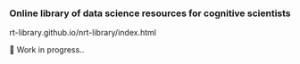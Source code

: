 ### Online library of data science resources for cognitive scientists

rt-library.github.io/nrt-library/index.html

🦺 Work in progress..
